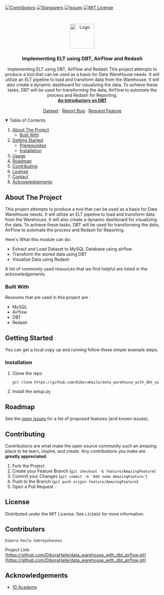 [![Contributors][contributors-shield]][contributors-url]
[![Stargazers][stars-shield]][stars-url]
[![Issues][issues-shield]][issues-url]
[![MIT License][license-shield]][license-url]





<br />
<p align="center">
  <a href="https://github.com/week9-Benkart/Speech-to-text-data-collection-with-Kafka-Airflow-and-Spark">
    <img src="https://www.clipartmax.com/png/small/67-675661_data-warehouse-icon-png.png" alt="Logo" width="80" height="80">
  </a>

  <h3 align="center">Implementing ELT using DBT, AirFlow and Redash</h3>

  <p align="center">
Implementing ELT using DBT, AirFlow and Redash
This project attempts to produce a tool that can be used as a basis for Data WareHouse needs. It will utilize an ELT pipeline to load and transform data from the Warehouse. It will also create a dynamic dashboard for visualizing the data. To achieve these tasks, DBT will be used for transforming the data, AirFlow to automate the process and Redash for Reporting. 
    <br />
    <a href="https://www.youtube.com/playlist?list=PLy4OcwImJzBLJzLYxpxaPUmCWp8j1esvT"><strong>An Introductory on DBT </strong></a>
    <br />
    <br />
    <a href="https://anson.ucdavis.edu/~clarkf/">Dataset</a>
    ·
    <a href="https://github.com/DiboraHaile/data_warehouse_with_dbt_airflow/issues">Report Bug</a>
    ·
    <a href="https://github.com/DiboraHaile/data_warehouse_with_dbt_airflow/issues">Request Feature</a>
  </p>
</p>



<!-- TABLE OF CONTENTS -->
<details open="open">
  <summary>Table of Contents</summary>
  <ol>
    <li>
      <a href="#about-the-project">About The Project</a>
      <ul>
        <li><a href="#built-with">Built With</a></li>
      </ul>
    </li>
    <li>
      <a href="#getting-started">Getting Started</a>
      <ul>
        <li><a href="#prerequisites">Prerequisites</a></li>
        <li><a href="#installation">Installation</a></li>
      </ul>
    </li>
    <li><a href="#usage">Usage</a></li>
    <li><a href="#roadmap">Roadmap</a></li>
    <li><a href="#contributing">Contributing</a></li>
    <li><a href="#license">License</a></li>
    <li><a href="#contact">Contact</a></li>
    <li><a href="#acknowledgements">Acknowledgements</a></li>
  </ol>
</details>


<!-- ABOUT THE PROJECT -->
## About The Project

This project attempts to produce a tool that can be used as a basis for Data WareHouse needs. It will utilize an ELT pipeline to load and transform data from the Warehouse. It will also create a dynamic dashboard for visualizing the data. To achieve these tasks, DBT will be used for transforming the data, AirFlow to automate the process and Redash for Reporting. 

Here's What this module can do:
* Extract and Load Dataset to MySQL Database using airflow
* Transform the stored data using DBT
* Visualize Data using Redash

A list of commonly used resources that we find helpful are listed in the acknowledgements.

### Built With

Resoures that are used in this project are :
* MySQL
* Airflow
* DBT
* Redash



<!-- GETTING STARTED -->
## Getting Started

You can get a local copy up and running follow these simple example steps.

### Installation

1. Clone the repo
   ```sh
   git clone https://github.com/DiboraHaile/data_warehouse_with_dbt_airflow.git
   ```
2. Install the setup.py 



<!-- USAGE EXAMPLES -->

<!-- ROADMAP -->
## Roadmap

See the [open issues](https://github.com/DiboraHaile/data_warehouse_with_dbt_airflow/issues) for a list of proposed features (and known issues).



<!-- CONTRIBUTING -->
## Contributing

Contributions are what make the open source community such an amazing place to be learn, inspire, and create. Any contributions you make are **greatly appreciated**.

1. Fork the Project
2. Create your Feature Branch (`git checkout -b feature/AmazingFeature`)
3. Commit your Changes (`git commit -m 'Add some AmazingFeature'`)
4. Push to the Branch (`git push origin feature/AmazingFeature`)
5. Open a Pull Request



<!-- LICENSE -->
## License

Distributed under the MIT License. See `LICENSE` for more information.



<!-- CONTACT -->
## Contributers
    Dibora Haile Gebreyohannes


Project Link: [https://github.com/DiboraHaile/data_warehouse_with_dbt_airflow.git](https://github.com/DiboraHaile/data_warehouse_with_dbt_airflow.git)

<!-- ACKNOWLEDGEMENTS -->
## Acknowledgements
* [10 Academy](https://www.10academy.org/)


<!-- MARKDOWN LINKS & IMAGES -->
<!-- https://www.markdownguide.org/basic-syntax/#reference-style-links -->
[stars-url]: https://github.com/DiboraHaile/data_warehouse_with_dbt_airflow/stargazers
[issues-shield]: https://img.shields.io/github/issues/DiboraHaile/data_warehouse_with_dbt_airflow.svg?style=for-the-badge
[issues-url]: https://github.com/DiboraHaile/data_warehouse_with_dbt_airflow/issues
[license-shield]: https://img.shields.io/github/license/week9-Benkart/Speech-to-text-data-collection-with-Kafka-Airflow-and-Spark.svg?style=for-the-badge
[license-url]: https://github.com/DiboraHaile/data_warehouse_with_dbt_airflow/blob/main/LICENSE
[contributors-shield]: https://img.shields.io/github/contributors/DiboraHaile/data_warehouse_with_dbt_airflow.svg?style=for-the-badge
[contributors-url]: https://github.com/DiboraHaile/data_warehouse_with_dbt_airflow/contributors
[forks-shield]: https://img.shields.io/github/forks/DiboraHaile/data_warehouse_with_dbt_airflow/.svg?style=for-the-badge
[forks-url]: https://github.com/DiboraHaile/data_warehouse_with_dbt_airflow/network/members
[stars-shield]: https://img.shields.io/github/stars/DiboraHaile/data_warehouse_with_dbt_airflow.svg?style=for-the-badge
[stars-url]: https://github.com/DiboraHaile/data_warehouse_with_dbt_airflow/stargazers
[product-screenshot]: images/screenshot.png
